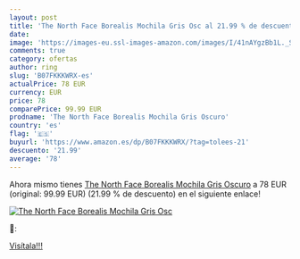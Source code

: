 ```yaml
---
layout: post
title: 'The North Face Borealis Mochila Gris Osc al 21.99 % de descuento'
date: 
image: 'https://images-eu.ssl-images-amazon.com/images/I/41nAYgzBb1L._SL200_.jpg'
comments: true
category: ofertas
author: ring
slug: 'B07FKKKWRX-es'
actualPrice: 78 EUR
currency: EUR
price: 78
comparePrice: 99.99 EUR
prodname: 'The North Face Borealis Mochila Gris Oscuro'
country: 'es'
flag: '🇪🇸'
buyurl: 'https://www.amazon.es/dp/B07FKKKWRX/?tag=tolees-21'
descuento: '21.99'
average: '78'
---
```


Ahora mismo tienes [The North Face Borealis Mochila Gris Oscuro](https://www.amazon.es/dp/B07FKKKWRX/?tag=tolees-21) a 78 EUR (original: 99.99 EUR) (21.99 %  de descuento) en el siguiente enlace!

[![The North Face Borealis Mochila Gris Osc](https://images-eu.ssl-images-amazon.com/images/I/41nAYgzBb1L._SL200_.jpg)](https://www.amazon.es/dp/B07FKKKWRX/?tag=tolees-21)

🔎:


[Visítala!!!](https://www.amazon.es/dp/B07FKKKWRX/?tag=tolees-21)
